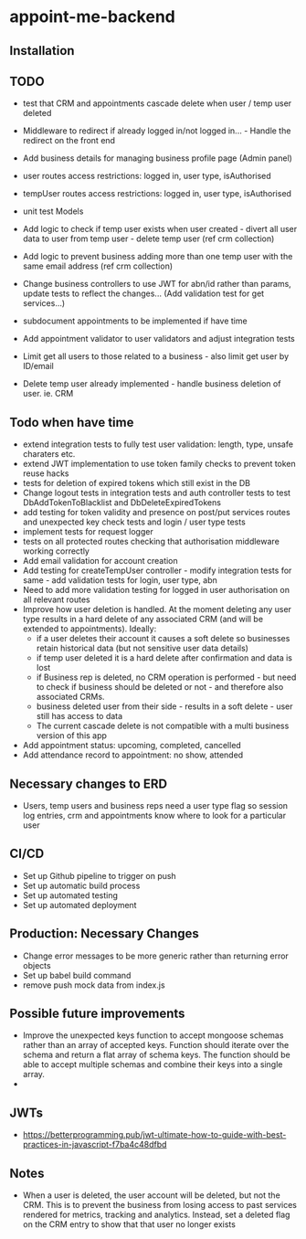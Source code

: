 # appoint-me-backend

## Installation


## TODO

- test that CRM and appointments cascade delete when user / temp user deleted

- Middleware to redirect if already logged in/not logged in... - Handle the redirect on the front end


- Add business details for managing business profile page (Admin panel)

- user routes access restrictions: logged in, user type, isAuthorised
- tempUser routes access restrictions: logged in, user type, isAuthorised
- unit test Models
- Add logic to check if temp user exists when user created - divert all user data to user from temp user - delete temp user (ref crm collection)
- Add logic to prevent business adding more than one temp user with the same email address (ref crm collection)
- Change business controllers to use JWT for abn/id rather than params, update tests to reflect the changes... (Add validation test for get services...)

- subdocument appointments to be implemented if have time
- Add appointment validator to user validators and adjust integration tests
- Limit get all users to those related to a business - also limit get user by ID/email
- Delete temp user already implemented - handle business deletion of user. ie. CRM

## Todo when have time

 - extend integration tests to fully test user validation: length, type, unsafe charaters etc.
 - extend JWT implementation to use token family checks to prevent token reuse hacks
 - tests for deletion of expired tokens which still exist in the DB
 - Change logout tests in integration tests and auth controller tests to test DbAddTokenToBlacklist and DbDeleteExpiredTokens
 - add testing for token validity and presence on post/put services routes and unexpected key check tests and login / user type tests
 - implement tests for request logger
 - tests on all protected routes checking that authorisation middleware working correctly
 - Add email validation for account creation
 - Add testing for createTempUser controller - modify integration tests for same - add validation tests for login, user type, abn
 - Need to add more validation testing for logged in user authorisation on all relevant routes
 - Improve how user deletion is handled. At the moment deleting any user type results in a hard delete of any associated CRM (and will be extended to appointments). Ideally:
    - if a user deletes their account it causes a soft delete so businesses retain historical data (but not sensitive user data details)
    - if temp user deleted it is a hard delete after confirmation and data is lost
    - if Business rep is deleted, no CRM operation is performed - but need to check if business should be deleted or not - and therefore also associated CRMs.
    - business deleted user from their side - results in a soft delete - user still has access to data
    - The current cascade delete is not compatible with a multi business version of this app
- Add appointment status: upcoming, completed, cancelled
- Add attendance record to appointment: no show, attended

## Necessary changes to ERD

- Users, temp users and business reps need a user type flag so session log entries, crm and appointments know where to look for a particular user

## CI/CD
- Set up Github pipeline to trigger on push
- Set up automatic build process
- Set up automated testing
- Set up automated deployment

## Production: Necessary Changes

- Change error messages to be more generic rather than returning error objects
- Set up babel build command
- remove push mock data from index.js

## Possible future improvements

- Improve the unexpected keys function to accept mongoose schemas rather than an array of accepted keys. Function should iterate over the schema and return a flat array of schema keys. The function should be able to accept multiple schemas and combine their keys into a single array.
- 

## JWTs

- https://betterprogramming.pub/jwt-ultimate-how-to-guide-with-best-practices-in-javascript-f7ba4c48dfbd
 


## Notes

- When a user is deleted, the user account will be deleted, but not the CRM. This is to prevent the business from losing access to past services rendered for metrics, tracking and analytics. Instead, set a deleted flag on the CRM entry to show that that user no longer exists